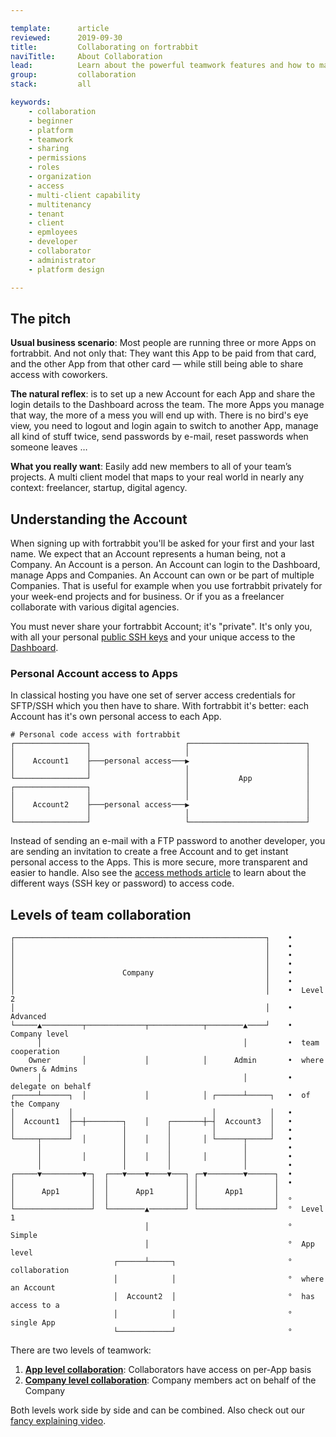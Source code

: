 ```yaml
---

template:      article
reviewed:      2019-09-30
title:         Collaborating on fortrabbit
naviTitle:     About Collaboration
lead:          Learn about the powerful teamwork features and how to map your real world business relationships on your favorite hosting platform — fortrabbit.
group:         collaboration
stack:         all

keywords:
    - collaboration
    - beginner
    - platform
    - teamwork
    - sharing
    - permissions
    - roles
    - organization
    - access
    - multi-client capability
    - multitenancy
    - tenant
    - client
    - epmloyees
    - developer
    - collaborator
    - administrator
    - platform design

---
```



## The pitch

**Usual business scenario**: Most people are running three or more Apps on fortrabbit. And not only that: They want this App to be paid from that card, and the other App from that other card — while still being able to share access with coworkers.

**The natural reflex**: is to set up a new Account for each App and share the login details to the Dashboard across the team. The more Apps you manage that way, the more of a mess you will end up with. There is no bird's eye view, you need to logout and login again to switch to another App, manage all kind of stuff twice, send passwords by e-mail, reset passwords when someone leaves …

**What you really want**: Easily add new members to all of your team’s projects. A multi client model that maps to your real world in nearly any context: freelancer, startup, digital agency.



## Understanding the Account

When signing up with fortrabbit you'll be asked for your first and your last name. We expect that an Account represents a human being, not a Company. An Account is a person. An Account can login to the Dashboard, manage Apps and Companies. An Account can own or be part of multiple Companies. That is useful for example when you use fortrabbit privately for your week-end projects and for business. Or if you as a freelancer collaborate with various digital agencies.

You must never share your fortrabbit Account; it's "private". It's only you, with all your personal [public SSH keys](/ssh-keys) and your unique access to the [Dashboard](/dashboard).

### Personal Account access to Apps

In classical hosting you have one set of server access credentials for SFTP/SSH which you then have to share. With fortrabbit it's better: each Account has it's own personal access to each App.

```
# Personal code access with fortrabbit
┌────────────────┐                     ┌──────────────────────────┐
│                │                     │                          │
│    Account1    ├───personal access───▶                          │
│                │                     │                          │
└────────────────┘                     │           App            │
┌────────────────┐                     │                          │
│                │                     │                          │
│    Account2    ├───personal access───▶                          │
│                │                     │                          │
└────────────────┘                     └──────────────────────────┘
```


Instead of sending an e-mail with a FTP password to another developer, you are sending an invitation to create a free Account and to get instant personal access to the Apps. This is more secure, more transparent and easier to handle. Also see the [access methods article](/access-methods) to learn about the different ways (SSH key or password) to access code.


## Levels of team collaboration

```
┌────────────────────────────────────────────────────────┐    •
│                                                        │    •
│                                                        │    •
│                                                        │    •
│                        Company                         │    •
│                                                        │    •
│                                                        │    •  Level 2
│                                                        │    •  Advanced
└─────▲─────────┬─────────────┬────────────┬────────▲────┘    •  Company level
      │                                             │         •  team cooperation
    Owner       │             │            │      Admin       •  where Owners & Admins
      │                                             │         •  delegate on behalf
┌─────┴──────┐  │             │            │ ┌──────┴─────┐   •  of the Company
│            │                               │            │   •
│  Account1  ├──┼────────┐    │    ┌───────┼─┤  Account3  │   •
│            │           │         │         │            │   •
└─────┬──────┘  │        │    │    │       │ └──────┬─────┘   •
      │                  │         │                │         •
      │         │        │    │    │       │        │         •
      │                  │         │                │         •
┌─────▼─────────▼─┐  ┌───▼────▼────▼───┐ ┌─▼────────▼──────┐  •
│                 │  │                 │ │                 │  •
│      App1       │  │      App1       │ │      App1       │
│                 │  │                 │ │                 │  °
└─────────────────┘  └────────▲────────┘ └─────────────────┘  °  Level 1
                              │                               °  Simple
                              │                               °  App level
                       ┌──────┴─────┐                         °  collaboration
                       │            │                         °  where an Account
                       │  Account2  │                         °  has access to a
                       │            │                         °  single App
                       └────────────┘                         °
```

There are two levels of teamwork:

1. **[App level collaboration](/app-collaboration)**: Collaborators have access on per-App basis
2. **[Company level collaboration](company-collaboration)**: Company members act on behalf of the Company

Both levels work side by side and can be combined. Also check out our [fancy explaining video](https://help.fortrabbit.com/teamwork-video).


